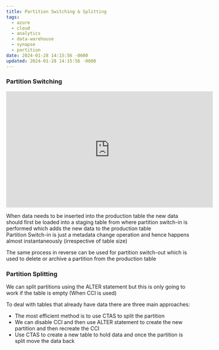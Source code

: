 ```yaml
---
title: Partition Switching & Splitting
tags:
  - azure
  - cloud
  - analytics
  - data-warehouse
  - synapse
  - partition
date: 2024-01-28 14:15:56 -0600
updated: 2024-01-28 14:15:56 -0600
---
```


### Partition Switching

<iframe width="560" height="315" src="https://www.youtube.com/embed/4SQouxsR7DQ" title="YouTube video player" frameborder="0" allow="accelerometer; autoplay; clipboard-write; encrypted-media; gyroscope; picture-in-picture" allowfullscreen></iframe>

When data needs to be inserted into the production table the new data should first be loaded into a staging table from where partition switch-in is performed which adds the new data to the production table  
Partition Switch-in is just a metadata change operation and hence happens almost instantaneously (irrespective of table size)

The same process in reverse can be used for partition switch-out which is used to delete or archive a partition from the production table

### Partition Splitting

We can split partitions using the ALTER statement but this is only going to work if the table is empty (When CCI is used)

To deal with tables that already have data there are three main approaches:
* The most efficient method is to use CTAS to split the partition
* We can disable CCI and then use ALTER statement to create the new partition and then recreate the CCI
* Use CTAS to create a new table to hold data and once the partition is split move the data back

